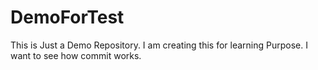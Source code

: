 # DemoForTest
This is Just a Demo Repository. I am creating this for learning Purpose.
I want to see how commit works.
